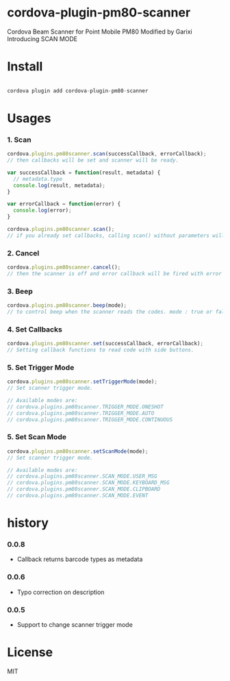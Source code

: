 # cordova-plugin-pm80-scanner
Cordova Beam Scanner for Point Mobile PM80
Modified by Garixi 
Introducing SCAN MODE

# Install

```javascript

cordova plugin add cordova-plugin-pm80-scanner

```

# Usages

### 1. Scan

```javascript
cordova.plugins.pm80scanner.scan(successCallback, errorCallback);
// then callbacks will be set and scanner will be ready.

var successCallback = function(result, metadata) {
  // metadata.type
  console.log(result, metadata);  
}

var errorCallback = function(error) {
  console.log(error);
}
```


```javascript
cordova.plugins.pm80scanner.scan();
// if you already set callbacks, calling scan() without parameters will work also.

```

### 2. Cancel

```javascript
cordova.plugins.pm80scanner.cancel();
// then the scanner is off and error callback will be fired with error message of "USER_CANCEL".

```

### 3. Beep

```javascript
cordova.plugins.pm80scanner.beep(mode);
// to control beep when the scanner reads the codes. mode : true or false

```

### 4. Set Callbacks

```javascript
cordova.plugins.pm80scanner.set(successCallback, errorCallback);
// Setting callback functions to read code with side buttons.

```

### 5. Set Trigger Mode

```javascript
cordova.plugins.pm80scanner.setTriggerMode(mode);
// Set scanner trigger mode.

// Available modes are:
// cordova.plugins.pm80scanner.TRIGGER_MODE.ONESHOT
// cordova.plugins.pm80scanner.TRIGGER_MODE.AUTO
// cordova.plugins.pm80scanner.TRIGGER_MODE.CONTINUOUS

```

### 5. Set Scan Mode

```javascript
cordova.plugins.pm80scanner.setScanMode(mode);
// Set scanner trigger mode.

// Available modes are:
// cordova.plugins.pm80scanner.SCAN_MODE.USER_MSG
// cordova.plugins.pm80scanner.SCAN_MODE.KEYBOARD_MSG
// cordova.plugins.pm80scanner.SCAN_MODE.CLIPBOARD
// cordova.plugins.pm80scanner.SCAN_MODE.EVENT

```

# history

### 0.0.8
- Callback returns barcode types as metadata

### 0.0.6
- Typo correction on description

### 0.0.5
- Support to change scanner trigger mode


# License

MIT
